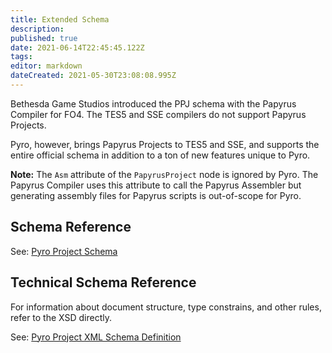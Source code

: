```yaml
---
title: Extended Schema
description: 
published: true
date: 2021-06-14T22:45:45.122Z
tags: 
editor: markdown
dateCreated: 2021-05-30T23:08:08.995Z
---
```


Bethesda Game Studios introduced the PPJ schema with the Papyrus Compiler for FO4. The TES5 and SSE compilers do not support Papyrus Projects.

Pyro, however, brings Papyrus Projects to TES5 and SSE, and supports the entire official schema in addition to a ton of new features unique to Pyro.

**Note:** The `Asm` attribute of the `PapyrusProject` node is ignored by Pyro. The Papyrus Compiler uses this attribute to call the Papyrus Assembler but generating assembly files for Papyrus scripts is out-of-scope for Pyro.

## Schema Reference

See: [Pyro Project Schema](/pyro/schema)

## Technical Schema Reference

For information about document structure, type constrains, and other rules, refer to the XSD directly.

See: [Pyro Project XML Schema Definition](https://github.com/fireundubh/pyro/blob/master/pyro/PapyrusProject.xsd)